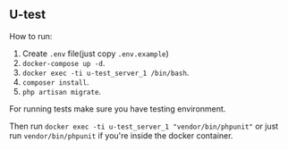 ## U-test

How to run:

1. Create `.env` file(just copy `.env.example`)
2. `docker-compose up -d`.
3. `docker exec -ti u-test_server_1 /bin/bash`.
4. `composer install`.
5. `php artisan migrate`.

For running tests make sure you have testing environment. 

Then run `docker exec -ti u-test_server_1 "vendor/bin/phpunit"` or just run `vendor/bin/phpunit` if you're inside the docker container.
